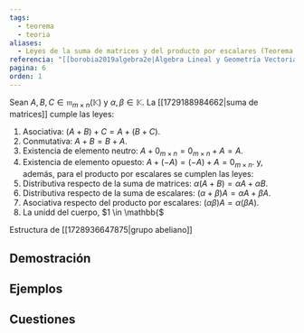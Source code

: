 ```yaml
---
tags:
  - teorema
  - teoria
aliases:
  - Leyes de la suma de matrices y del producto por escalares (Teorema 1.2)
referencia: "[[borobia2019algebra2e|Álgebra Lineal y Geometría Vectorial (2a ed)]]"
pagina: 6
orden: 1
---
```

Sean $A, B, C \in \mathfrak{m}_{m \times n}(\mathbb{K})$ y $\alpha, \beta \in \mathbb{K}$. La [[1729188984662|suma de matrices]] cumple las leyes:
1. Asociativa: $(A+B)+C = A+(B+C)$.
2. Conmutativa: $A+B = B+A$.
3. Existencia de elemento neutro: $A+0_{m \times n} = 0_{m \times n}+A = A$.
4. Existencia de elemento opuesto: $A+(-A) =(-A)+A = 0_{m \times n}$.
y, además, para el producto por escalares se cumplen las leyes:
5. Distributiva respecto de la suma de matrices: $\alpha (A+B) = \alpha A + \alpha B$.
6. Distributiva respecto de la suma de escalares: $(\alpha + \beta)A = \alpha A + \beta A$.
7. Asociativa respecto del producto por escalares: $(\alpha \beta)A = \alpha(\beta A)$.
8. La unidd del cuerpo, $1 \in \mathbb{$

Estructura de [[1728936647875|grupo abeliano]]
## Demostración

## Ejemplos

## Cuestiones
